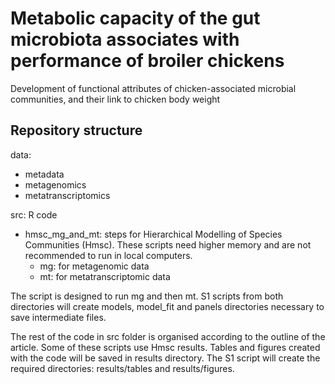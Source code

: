 # Metabolic capacity of the gut microbiota associates with performance of broiler chickens

Development of functional attributes of chicken-associated microbial communities, and their link to chicken body weight

## Repository structure
data:  
  - metadata
  - metagenomics
  - metatranscriptomics

src: R code
  - hmsc_mg_and_mt: steps for Hierarchical Modelling of Species Communities (Hmsc). These scripts need higher memory and are not recommended to run in local computers. 
    - mg: for metagenomic data
    - mt: for metatranscriptomic data

The script is designed to run mg and then mt. S1 scripts from both directories will create models, model_fit and panels directories necessary to save intermediate files.

The rest of the code in src folder is organised according to the outline of the article. Some of these scripts use Hmsc results. Tables and figures created with the code will be saved in results directory. The S1 script will create the required directories: results/tables and results/figures.

